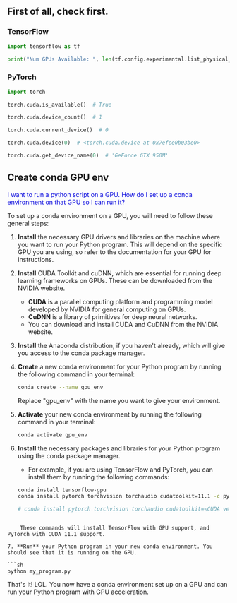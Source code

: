 ## First of all, check first.

### TensorFlow

```python
import tensorflow as tf

print("Num GPUs Available: ", len(tf.config.experimental.list_physical_devices('GPU')))
```

### PyTorch

```python
import torch

torch.cuda.is_available()  # True

torch.cuda.device_count()  # 1

torch.cuda.current_device()  # 0

torch.cuda.device(0)  # <torch.cuda.device at 0x7efce0b03be0>

torch.cuda.get_device_name(0)  # 'GeForce GTX 950M'
```

## Create conda GPU env

<span style="color:#0000dd;">I want to run a python script on a GPU. How do I set up a conda environment on that GPU so I can run it?</span>

To set up a conda environment on a GPU, you will need to follow these general steps:

1. **Install** the necessary GPU drivers and libraries on the machine where you want to run your Python program. This will depend on the specific GPU you are using, so refer to the documentation for your GPU for instructions.

2. **Install** CUDA Toolkit and cuDNN, which are essential for running deep learning frameworks on GPUs. These can be downloaded from the NVIDIA website.
    * **CUDA** is a parallel computing platform and programming model developed by NVIDIA for general computing on GPUs.
    * **CuDNN** is a library of primitives for deep neural networks.
    * You can download and install CUDA and CuDNN from the NVIDIA website.

3. **Install** the Anaconda distribution, if you haven't already, which will give you access to the conda package manager.

4. **Create** a new conda environment for your Python program by running the following command in your terminal:

    ```sh
    conda create --name gpu_env
    ```

    Replace "gpu_env" with the name you want to give your environment.

5. **Activate** your new conda environment by running the following command in your terminal:

    ```sh
    conda activate gpu_env
    ```

6. **Install** the necessary packages and libraries for your Python program using the conda package manager.
    * For example, if you are using TensorFlow and PyTorch, you can install them by running the following commands:

    ```sh
    conda install tensorflow-gpu
    conda install pytorch torchvision torchaudio cudatoolkit=11.1 -c pytorch -c conda-forge

    # conda install pytorch torchvision torchaudio cudatoolkit=<CUDA version>
```

    These commands will install TensorFlow with GPU support, and PyTorch with CUDA 11.1 support.

7. **Run** your Python program in your new conda environment. You should see that it is running on the GPU.

```sh
python my_program.py
```

That's it! LOL. You now have a conda environment set up on a GPU and can run your Python program with GPU acceleration.

<br>
